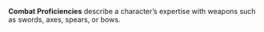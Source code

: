 **Combat Proficiencies** describe a character’s expertise with weapons such as swords, axes, spears, or bows.

